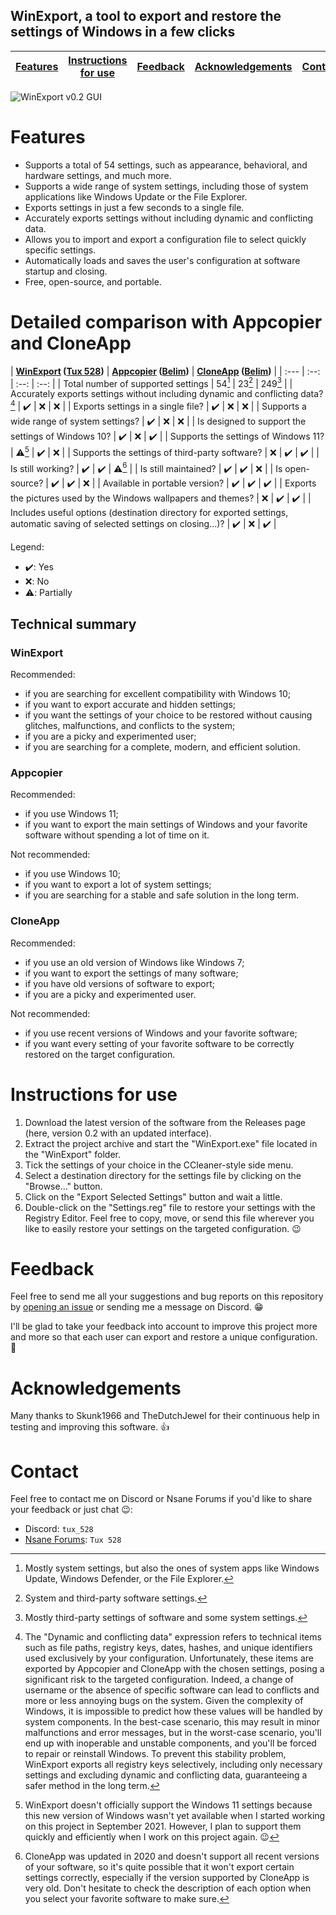 ## WinExport, a tool to export and restore the settings of Windows in a few clicks

| [Features](#features) | [Instructions for use](#instructions-for-use) | [Feedback](#feedback) | [Acknowledgements](#acknowledgements) | [Contact](#contact) |
| :--: | :--: | :--: | :--: | :--: |

![WinExport v0.2 GUI](https://github.com/Tux528/WinExport/assets/155831438/55e45c4d-8ee0-4280-9296-a5d2244c0865)

# Features

- Supports a total of 54 settings, such as appearance, behavioral, and hardware settings, and much more.
- Supports a wide range of system settings, including those of system applications like Windows Update or the File Explorer.
- Exports settings in just a few seconds to a single file.
- Accurately exports settings without including dynamic and conflicting data.
- Allows you to import and export a configuration file to select quickly specific settings.
- Automatically loads and saves the user's configuration at software startup and closing.
- Free, open-source, and portable.

# Detailed comparison with Appcopier and CloneApp
| **[WinExport](https://github.com/Tux528/WinExport) ([Tux 528](https://github.com/Tux528))** | **[Appcopier](https://github.com/builtbybel/Appcopier) ([Belim](https://github.com/Belim))** | **[CloneApp](https://github.com/builtbybel/CloneApp) ([Belim](https://github.com/Belim))** |
| :--- | :--: | :--: | :--: |
| Total number of supported settings | 54[^1] | 23[^2] | 249[^3] |
| Accurately exports settings without including dynamic and conflicting data? [^4] | ✔️ | ❌ | ❌ |
| Exports settings in a single file? | ✔️ | ❌ | ❌ |
| Supports a wide range of system settings? | ✔️ | ❌ | ❌ |
| Is designed to support the settings of Windows 10? | ✔️ | ❌ | ✔️ |
| Supports the settings of Windows 11? | ⚠️[^5] | ✔️ | ❌ |
| Supports the settings of third-party software? | ❌ | ✔️ | ✔️ |
| Is still working? | ✔️ | ✔️ | ⚠️[^6] |
| Is still maintained? | ✔️ | ✔️ | ❌ |
| Is open-source? | ✔️ | ✔️ | ❌ |
| Available in portable version? | ✔️ | ✔️ | ✔️ |
| Exports the pictures used by the Windows wallpapers and themes? | ❌ | ✔️ | ✔️ |
| Includes useful options (destination directory for exported settings, automatic saving of selected settings on closing...)? | ✔️ | ❌ | ✔️ |

Legend:

- ✔️: Yes
- ❌: No
- ⚠️: Partially

[^1]: Mostly system settings, but also the ones of system apps like Windows Update, Windows Defender, or the File Explorer.

[^2]: System and third-party software settings.

[^3]: Mostly third-party settings of software and some system settings.

[^4]: The "Dynamic and conflicting data" expression refers to technical items such as file paths, registry keys, dates, hashes, and unique identifiers used exclusively by your configuration. Unfortunately, these items are exported by Appcopier and CloneApp with the chosen settings, posing a significant risk to the targeted configuration. Indeed, a change of username or the absence of specific software can lead to conflicts and more or less annoying bugs on the system. Given the complexity of Windows, it is impossible to predict how these values will be handled by system components. In the best-case scenario, this may result in minor malfunctions and error messages, but in the worst-case scenario, you'll end up with inoperable and unstable components, and you'll be forced to repair or reinstall Windows. To prevent this stability problem, WinExport exports all registry keys selectively, including only necessary settings and excluding dynamic and conflicting data, guaranteeing a safer method in the long term.

[^5]: WinExport doesn't officially support the Windows 11 settings because this new version of Windows wasn't yet available when I started working on this project in September 2021. However, I plan to support them quickly and efficiently when I work on this project again. 😉

[^6]: CloneApp was updated in 2020 and doesn't support all recent versions of your software, so it's quite possible that it won't export certain settings correctly, especially if the version supported by CloneApp is very old. Don't hesitate to check the description of each option when you select your favorite software to make sure.

## Technical summary

### WinExport

Recommended:

- if you are searching for excellent compatibility with Windows 10;
- if you want to export accurate and hidden settings;
- if you want the settings of your choice to be restored without causing glitches, malfunctions, and conflicts to the system;
- if you are a picky and experimented user;
- if you are searching for a complete, modern, and efficient solution.

### Appcopier

Recommended:

- if you use Windows 11;
- if you want to export the main settings of Windows and your favorite software without spending a lot of time on it.

Not recommended:

- if you use Windows 10;
- if you want to export a lot of system settings;
- if you are searching for a stable and safe solution in the long term.

### CloneApp

Recommended:

- if you use an old version of Windows like Windows 7;
- if you want to export the settings of many software;
- if you have old versions of software to export;
- if you are a picky and experimented user.

Not recommended:

- if you use recent versions of Windows and your favorite software;
- if you want every setting of your favorite software to be correctly restored on the target configuration.

# Instructions for use

1. Download the latest version of the software from the Releases page (here, version 0.2 with an updated interface).
2. Extract the project archive and start the "WinExport.exe" file located in the "WinExport" folder.
3. Tick the settings of your choice in the CCleaner-style side menu.
4. Select a destination directory for the settings file by clicking on the "Browse..." button.
5. Click on the "Export Selected Settings" button and wait a little.
6. Double-click on the "Settings.reg" file to restore your settings with the Registry Editor. Feel free to copy, move, or send this file wherever you like to easily restore your settings on the targeted configuration. 😉

# Feedback

Feel free to send me all your suggestions and bug reports on this repository by [opening an issue](https://github.com/Tux528/WinExport/issues/new/choose) or sending me a message on Discord. 😁

I'll be glad to take your feedback into account to improve this project more and more so that each user can export and restore a unique configuration. 🤝

# Acknowledgements

Many thanks to Skunk1966 and TheDutchJewel for their continuous help in testing and improving this software. 👍

# Contact

Feel free to contact me on Discord or Nsane Forums if you'd like to share your feedback or just chat 😉:

- Discord: `tux_528`
- [Nsane Forums](https://nsaneforums.com/profile/105674-tux-528/): `Tux 528`
